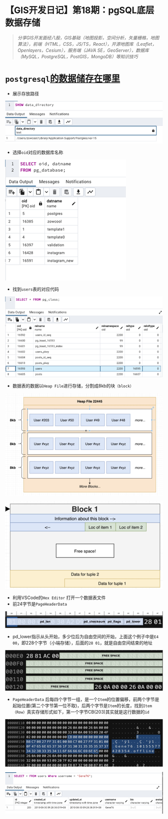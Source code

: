 # 【GIS开发日记】第18期：pgSQL底层数据存储

> *分享GIS开发面经八股，GIS基础（地图投影，空间分析，矢量栅格，地图算法），前端（HTML，CSS，JS/TS，React），开源地图库（Leaflet，Openlayers，Cesium），服务端（JAVA SE，GeoServer），数据库（MySQL，PostgreSQL，PostGIS，MongoDB）等知识技巧*
> 

# `postgresql`[的数据储存在哪里](https://www.postgresql.org/docs/current/storage-page-layout.html)

- 展示存放路径

![Untitled](%E3%80%90GIS%E5%BC%80%E5%8F%91%E6%97%A5%E8%AE%B0%E3%80%91%E7%AC%AC18%E6%9C%9F%EF%BC%9ApgSQL%E5%BA%95%E5%B1%82%E6%95%B0%E6%8D%AE%E5%AD%98%E5%82%A8%20d9a854fc2178436083de629ecbb5f17a/Untitled.png)

- 选择`oid`对应的数据库名称

![Untitled](%E3%80%90GIS%E5%BC%80%E5%8F%91%E6%97%A5%E8%AE%B0%E3%80%91%E7%AC%AC18%E6%9C%9F%EF%BC%9ApgSQL%E5%BA%95%E5%B1%82%E6%95%B0%E6%8D%AE%E5%AD%98%E5%82%A8%20d9a854fc2178436083de629ecbb5f17a/Untitled%201.png)

- 找到`users`表的对应代码

![Untitled](%E3%80%90GIS%E5%BC%80%E5%8F%91%E6%97%A5%E8%AE%B0%E3%80%91%E7%AC%AC18%E6%9C%9F%EF%BC%9ApgSQL%E5%BA%95%E5%B1%82%E6%95%B0%E6%8D%AE%E5%AD%98%E5%82%A8%20d9a854fc2178436083de629ecbb5f17a/Untitled%202.png)

- 数据表的数据以`Heap File`进行存储，分割成8kb的块`（block）`

![Untitled](%E3%80%90GIS%E5%BC%80%E5%8F%91%E6%97%A5%E8%AE%B0%E3%80%91%E7%AC%AC18%E6%9C%9F%EF%BC%9ApgSQL%E5%BA%95%E5%B1%82%E6%95%B0%E6%8D%AE%E5%AD%98%E5%82%A8%20d9a854fc2178436083de629ecbb5f17a/Untitled%203.png)

![Untitled](%E3%80%90GIS%E5%BC%80%E5%8F%91%E6%97%A5%E8%AE%B0%E3%80%91%E7%AC%AC18%E6%9C%9F%EF%BC%9ApgSQL%E5%BA%95%E5%B1%82%E6%95%B0%E6%8D%AE%E5%AD%98%E5%82%A8%20d9a854fc2178436083de629ecbb5f17a/Untitled%204.png)

- 利用VSCode的`Hex Editor` 打开一个数据表文件
- 前24字节是`PageHeaderData`

![Untitled](%E3%80%90GIS%E5%BC%80%E5%8F%91%E6%97%A5%E8%AE%B0%E3%80%91%E7%AC%AC18%E6%9C%9F%EF%BC%9ApgSQL%E5%BA%95%E5%B1%82%E6%95%B0%E6%8D%AE%E5%AD%98%E5%82%A8%20d9a854fc2178436083de629ecbb5f17a/Untitled%205.png)

- pd_lower指示从头开始，多少位后为自由空间的开始，上面这个例子中是`E4 00`，即228个字节（小端存储），后面的`28 01`，就是自由空间结束的地址

![Untitled](%E3%80%90GIS%E5%BC%80%E5%8F%91%E6%97%A5%E8%AE%B0%E3%80%91%E7%AC%AC18%E6%9C%9F%EF%BC%9ApgSQL%E5%BA%95%E5%B1%82%E6%95%B0%E6%8D%AE%E5%AD%98%E5%82%A8%20d9a854fc2178436083de629ecbb5f17a/Untitled%206.png)

- `PageHeaderData` 后每四个字节一组，是一个`Item`的位置偏移，前两个字节是起始位置(第二个字节第一位不取)，后两个字节是`Item`的长度，找到`Item（Row）`真实存储形式如下，第一个字节CB(203)其实就是这行数据的`id`

![Untitled](%E3%80%90GIS%E5%BC%80%E5%8F%91%E6%97%A5%E8%AE%B0%E3%80%91%E7%AC%AC18%E6%9C%9F%EF%BC%9ApgSQL%E5%BA%95%E5%B1%82%E6%95%B0%E6%8D%AE%E5%AD%98%E5%82%A8%20d9a854fc2178436083de629ecbb5f17a/Untitled%207.png)

![Untitled](%E3%80%90GIS%E5%BC%80%E5%8F%91%E6%97%A5%E8%AE%B0%E3%80%91%E7%AC%AC18%E6%9C%9F%EF%BC%9ApgSQL%E5%BA%95%E5%B1%82%E6%95%B0%E6%8D%AE%E5%AD%98%E5%82%A8%20d9a854fc2178436083de629ecbb5f17a/Untitled%208.png)